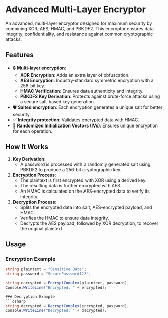 # **Advanced Multi-Layer Encryptor**

An advanced, multi-layer encryptor designed for maximum security by combining XOR, AES, HMAC, and PBKDF2. This encryptor ensures data integrity, confidentiality, and resistance against common cryptographic attacks.

## **Features**
- 🔒 **Multi-layer encryption**:
  - **XOR Encryption**: Adds an extra layer of obfuscation.
  - **AES Encryption**: Industry-standard symmetric encryption with a 256-bit key.
  - **HMAC Verification**: Ensures data authenticity and integrity.
  - **PBKDF2 Key Derivation**: Protects against brute-force attacks using a secure salt-based key generation.
- 🛡️ **Salted encryption**: Each encryption generates a unique salt for better security.
- ✅ **Integrity protection**: Validates encrypted data with HMAC.
- 🎲 **Randomized Initialization Vectors (IVs)**: Ensures unique encryption for each operation.

## **How It Works**
1. **Key Derivation**:
   - A password is processed with a randomly generated salt using PBKDF2 to produce a 256-bit cryptographic key.
2. **Encryption Process**:
   - The plaintext is first encrypted with XOR using a derived key.
   - The resulting data is further encrypted with AES.
   - An HMAC is calculated on the AES-encrypted data to verify its integrity.
3. **Decryption Process**:
   - Splits the encrypted data into salt, AES-encrypted payload, and HMAC.
   - Verifies the HMAC to ensure data integrity.
   - Decrypts the AES payload, followed by XOR decryption, to recover the original plaintext.

## **Usage**
### Encryption Example
```csharp
string plaintext = "Sensitive Data";
string password = "SecurePassword123";

string encrypted = EncryptComplex(plaintext, password);
Console.WriteLine("Encrypted: " + encrypted);

### Decryption Example
```csharp
string decrypted = DecryptComplex(encrypted, password);
Console.WriteLine("Decrypted: " + decrypted);
